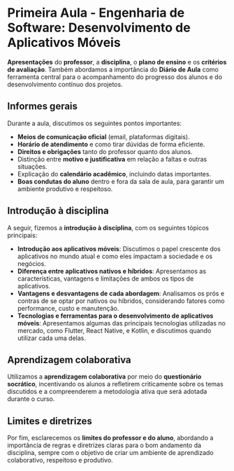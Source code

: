# Primeira Aula - Engenharia de Software: Desenvolvimento de Aplicativos Móveis

**Apresentações** do **professor**, a **disciplina**, o **plano de ensino** e os **critérios de avaliação**. Também abordamos a importância do **Diário de Aula** como ferramenta central para o acompanhamento do progresso dos alunos e do desenvolvimento contínuo dos projetos.

## Informes gerais

Durante a aula, discutimos os seguintes pontos importantes:

- **Meios de comunicação oficial** (email, plataformas digitais).
- **Horário de atendimento** e como tirar dúvidas de forma eficiente.
- **Direitos e obrigações** tanto do professor quanto dos alunos.
- Distinção entre **motivo e justificativa** em relação a faltas e outras situações.
- Explicação do **calendário acadêmico**, incluindo datas importantes.
- **Boas condutas do aluno** dentro e fora da sala de aula, para garantir um ambiente produtivo e respeitoso.

## Introdução à disciplina

A seguir, fizemos a **introdução à disciplina**, com os seguintes tópicos principais:

- **Introdução aos aplicativos móveis**: Discutimos o papel crescente dos aplicativos no mundo atual e como eles impactam a sociedade e os negócios.
- **Diferença entre aplicativos nativos e híbridos**: Apresentamos as características, vantagens e limitações de ambos os tipos de aplicativos.
- **Vantagens e desvantagens de cada abordagem**: Analisamos os prós e contras de se optar por nativos ou híbridos, considerando fatores como performance, custo e manutenção.
- **Tecnologias e ferramentas para o desenvolvimento de aplicativos móveis**: Apresentamos algumas das principais tecnologias utilizadas no mercado, como Flutter, React Native, e Kotlin, e discutimos quando utilizar cada uma delas.

## Aprendizagem colaborativa

Utilizamos a **aprendizagem colaborativa** por meio do **questionário socrático**, incentivando os alunos a refletirem criticamente sobre os temas discutidos e a compreenderem a metodologia ativa que será adotada durante o curso.

## Limites e diretrizes

Por fim, esclarecemos os **limites do professor e do aluno**, abordando a importância de regras e diretrizes claras para o bom andamento da disciplina, sempre com o objetivo de criar um ambiente de aprendizado colaborativo, respeitoso e produtivo.
